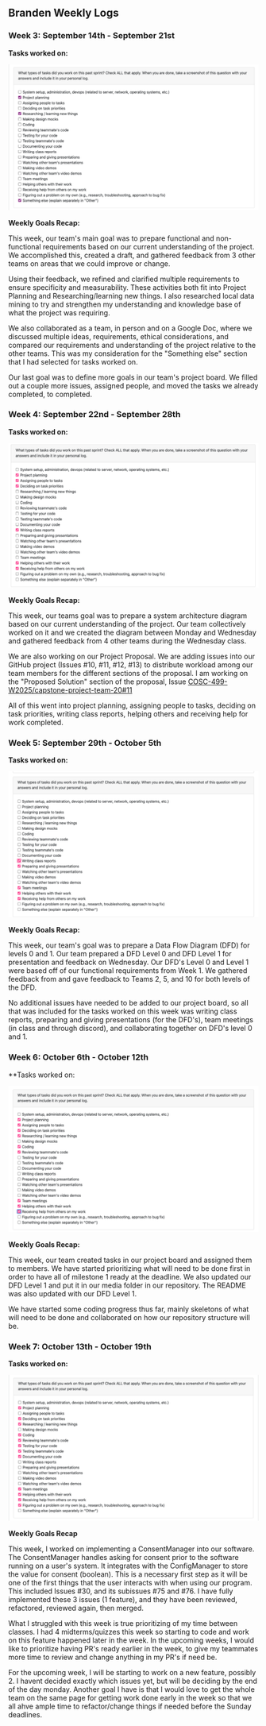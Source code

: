 ## **Branden Weekly Logs**

### **Week 3: September 14th - September 21st**

 **Tasks worked on:**

![week 1 log](imagesForBrandenLogs/week_1_log_ss.png)

**Weekly Goals Recap:**

This week, our team's main goal was to prepare functional and non-functional requirements based on our current understanding of the project. We accomplished this, created a draft, and gathered feedback from 3 other teams on areas that we could improve or change.

Using their feedback, we refined and clarified multiple requirements to ensure specificity and measurability. These activities both fit into Project Planning and Researching/learning new things. I also researched local data mining to try and strengthen my understanding and knowledge base of what the project was requiring.

We also collaborated as a team, in person and on a Google Doc, where we discussed multiple ideas, requirements, ethical considerations, and compared our requirements and understanding of the project relative to the other teams. This was my consideration for the "Something else" section that I had selected for tasks worked on.

Our last goal was to define more goals in our team's project board. We filled out a couple more issues, assigned people, and moved the tasks we already completed, to completed.


### **Week 4: September 22nd - September 28th**

**Tasks worked on:**

![week 2 log](imagesForBrandenLogs/week_2_log_ss.png)

**Weekly Goals Recap:**

This week, our teams goal was to prepare a system architecture diagram based on our current understanding of the project. Our team collectively worked on it and we created the diagram between Monday and Wednesday and gathered feedback from 4 other teams during the Wednesday class.

We are also working on our Project Proposal. We are adding issues into our GitHub project (Issues #10, #11, #12, #13) to distribute workload among our team members for the different sections of the proposal. I am working on the "Proposed Solution" section of the proposal, Issue [COSC-499-W2025/capstone-project-team-20#11](https://github.com/COSC-499-W2025/capstone-project-team-20/issues/11)

All of this went into project planning, assigning people to tasks, deciding on task priorities, writing class reports, helping others and receiving help for work completed.  


 ### **Week 5: September 29th - October 5th**

 **Tasks worked on:**

 ![week 3 log](imagesForBrandenLogs/week_3_log_ss.png)

 **Weekly Goals Recap:**

 This week, our team's goal was to prepare a Data Flow Diagram (DFD) for levels 0 and 1. Our team prepared a DFD Level 0 and DFD Level 1 for presentation and feedback on Wednesday. Our DFD's Level 0 and Level 1 were based off of our functional requirements from Week 1. We gathered feedback from and gave feedback to Teams 2, 5, and 10 for both levels of the DFD.
 
 No additional issues have needed to be added to our project board, so all that was included for the tasks worked on this week was writing class reports, preparing and giving presentations (for the DFD's), team meetings (in class and through discord), and collaborating together on DFD's level 0 and 1.

### **Week 6: October 6th - October 12th**

**Tasks worked on:

![week 4 log](imagesForBrandenLogs/week_4_log_ss.png)

**Weekly Goals Recap:**

This week, our team created tasks in our project board and assigned them to members. We have started prioritizing what will need to be done first in order to have all of milestone 1 ready at the deadline. We also updated our DFD Level 1 and put it in our media folder in our repository. The README was also updated with our DFD Level 1. 

We have started some coding progress thus far, mainly skeletons of what will need to be done and collaborated on how our repository structure will be. 

### **Week 7: October 13th - October 19th**

 **Tasks worked on:**


![week 7 log](imagesForBrandenLogs/week_7_log_ss.png)

**Weekly Goals Recap**

This week, I worked on implementing a ConsentManager into our software. The ConsentManager handles asking for consent prior to the software running on a user's system. It integrates with the ConfigManager to store the value for consent (boolean). This is a necessary first step as it will be one of the first things that the user interacts with when using our program. This included Issues #30, and its subissues #75 and #76. I have fully implemented these 3 issues (1 feature), and they have been reviewed, refactored, reviewed again, then merged.

What I struggled with this week is true prioritizing of my time between classes. I had 4 midterms/quizzes this week so starting to code and work on this feature happened later in the week. In the upcoming weeks, I would like to prioritize having PR's ready earlier in the week, to give my teammates more time to review and change anything in my PR's if need be.

For the upcoming week, I will be starting to work on a new feature, possibly 2. I havent decided exactly which issues yet, but will be deciding by the end of the day monday. Another goal I have is that I would love to get the whole team on the same page for getting work done early in the week so that we all ahve ample time to refactor/change things if needed before the Sunday deadlines. 



